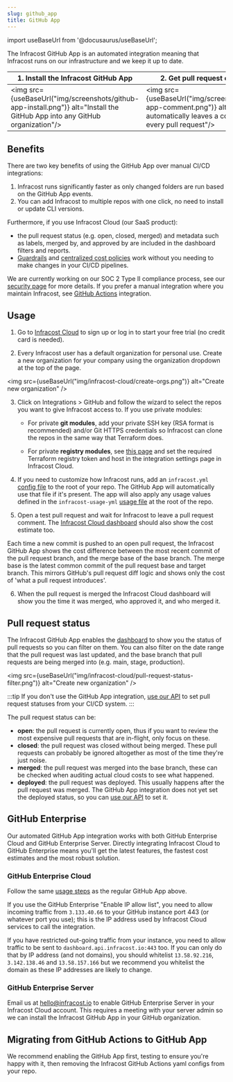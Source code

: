 ```yaml
---
slug: github_app
title: GitHub App
---
```


import useBaseUrl from '@docusaurus/useBaseUrl';

The Infracost GitHub App is an automated integration meaning that Infracost runs on our infrastructure and we keep it up to date.

| 1. Install the Infracost GitHub App | 2. Get pull request comments |
|--------------|-----------|
<img src={useBaseUrl("img/screenshots/github-app-install.png")} alt="Install the GitHub App into any GitHub organization"/> | <img src={useBaseUrl("img/screenshots/github-app-comment.png")} alt="Infracost automatically leaves a comment on every pull request"/>

## Benefits

There are two key benefits of using the GitHub App over manual CI/CD integrations:
1. Infracost runs significantly faster as only changed folders are run based on the GitHub App events.
2. You can add Infracost to multiple repos with one click, no need to install or update CLI versions.

Furthermore, if you use Infracost Cloud (our SaaS product):
- the pull request status (e.g. open, closed, merged) and metadata such as labels, merged by, and approved by are included in the dashboard filters and reports.
- [Guardrails](/docs/infracost_cloud/guardrails/) and [centralized cost policies](/docs/infracost_cloud/cost_policies/) work without you needing to make changes in your CI/CD pipelines.

We are currently working on our SOC 2 Type II compliance process, see our [security page](/security) for more details. If you prefer a manual integration where you maintain Infracost, see [GitHub Actions](https://github.com/infracost/actions/) integration.

## Usage

1. Go to [Infracost Cloud](https://dashboard.infracost.io) to sign up or log in to start your free trial (no credit card is needed).

2. Every Infracost user has a default organization for personal use. Create a new organization for your company using the organization dropdown at the top of the page.

  <img src={useBaseUrl("img/infracost-cloud/create-orgs.png")} alt="Create new organization" />

3. Click on Integrations > GitHub and follow the wizard to select the repos you want to give Infracost access to. If you use private modules:
    - For private **git modules**, add your private SSH key (RSA format is recommended) and/or Git HTTPS credentials so Infracost can clone the repos in the same way that Terraform does.

    - For private **registry modules**, see [this page](/docs/features/terraform_modules/#terraform-registry-modules) and set the required Terraform registry token and host in the integration settings page in Infracost Cloud.

4. If you need to customize how Infracost runs, add an `infracost.yml` [config file](/docs/features/config_file/) to the root of your repo. The GitHub App will automatically use that file if it's present. The app will also apply any usage values defined in the `infracost-usage-yml` [usage file](/docs/features/usage_based_resources/) at the root of the repo.

5. Open a test pull request and wait for Infracost to leave a pull request comment. The [Infracost Cloud dashboard](https://dashboard.infracost.io) should also show the cost estimate too.

  Each time a new commit is pushed to an open pull request, the Infracost GitHub App shows the cost difference between the most recent commit of the pull request branch, and the merge base of the base branch. The merge base is the latest common commit of the pull request base and target branch. This mirrors GitHub's pull request diff logic and shows only the cost of 'what a pull request introduces'.

6. When the pull request is merged the Infracost Cloud dashboard will show you the time it was merged, who approved it, and who merged it.

## Pull request status

The Infracost GitHub App enables the [dashboard](https://dashboard.infracost.io/) to show you the status of pull requests so you can filter on them. You can also filter on the date range that the pull request was last updated, and the base branch that pull requests are being merged into (e.g. main, stage, production).

<img src={useBaseUrl("img/infracost-cloud/pull-request-status-filter.png")} alt="Create new organization" />

:::tip
If you don't use the GitHub App integration, [use our API](/docs/features/cli_commands/#pull-request-status) to set pull request statuses from your CI/CD system.
:::

The pull request status can be:
  - **open**: the pull request is currently open, thus if you want to review the most expensive pull requests that are in-flight, only focus on these.
  - **closed**: the pull request was closed without being merged. These pull requests can probably be ignored altogether as most of the time they're just noise.
  - **merged**: the pull request was merged into the base branch, these can be checked when auditing actual cloud costs to see what happened.
  - **deployed**: the pull request was deployed. This usually happens after the pull request was merged. The GitHub App integration does not yet set the deployed status, so you can [use our API](/docs/features/cli_commands/#pull-request-status) to set it.

## GitHub Enterprise

Our automated GitHub App integration works with both GitHub Enterprise Cloud and GitHub Enterprise Server. Directly integrating Infracost Cloud to GitHub Enterprise means you'll get the latest features, the fastest cost estimates and the most robust solution.

### GitHub Enterprise Cloud

Follow the same [usage steps](#usage) as the regular GitHub App above.

If you use the GitHub Enterprise "Enable IP allow list", you need to allow incoming traffic from `3.133.40.66` to your GitHub instance port 443 (or whatever port you use); this is the IP address used by Infracost Cloud services to call the integration.

If you have restricted out-going traffic from your instance, you need to allow traffic to be sent to `dashboard.api.infracost.io:443` too. If you can only do that by IP address (and not domains), you should whitelist `13.58.92.216`, `3.142.138.46` and `13.58.157.166` but we recommend you whitelist the domain as these IP addresses are likely to change.

### GitHub Enterprise Server

Email us at [hello@infracost.io](mailto:hello@infracost.io) to enable GitHub Enterprise Server in your Infracost Cloud account. This requires a meeting with your server admin so we can install the Infracost GitHub App in your GitHub organization.

## Migrating from GitHub Actions to GitHub App

We recommend enabling the GitHub App first, testing to ensure you're happy with it, then removing the Infracost GitHub Actions yaml configs from your repo.
